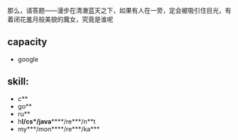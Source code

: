 那么，请答题——漫步在清澈蓝天之下，如果有人在一旁，定会被吸引住目光，有着闭花羞月般美貌的魔女，究竟是谁呢

## capacity
* google

## skill:
* c**
* go**
* ru**
* h**l/cs*/java******/re***/n**t
* my***/mon****/re***/ka***
